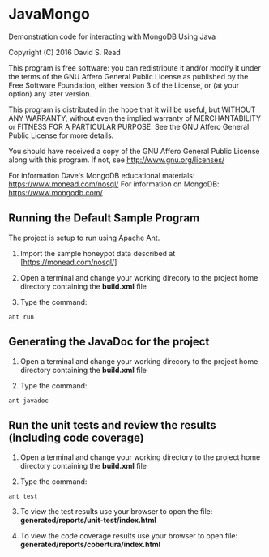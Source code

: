 # JavaMongo

Demonstration code for interacting with MongoDB Using Java

Copyright (C) 2016 David S. Read

This program is free software: you can redistribute it and/or modify it under
the terms of the GNU Affero General Public License as published by the Free
Software Foundation, either version 3 of the License, or (at your option) any
later version.

This program is distributed in the hope that it will be useful, but WITHOUT
ANY WARRANTY; without even the implied warranty of MERCHANTABILITY or FITNESS
FOR A PARTICULAR PURPOSE. See the GNU Affero General Public License for more
details.

You should have received a copy of the GNU Affero General Public License
along with this program. If not, see http://www.gnu.org/licenses/

For information Dave's MongoDB educational materials: https://www.monead.com/nosql/
For information on MongoDB: https://www.mongodb.com/


## Running the Default Sample Program

The project is setup to run using Apache Ant.

1) Import the sample honeypot data described at [https://monead.com/nosql/]

2) Open a terminal and change your working direcory to the project home directory containing the __build.xml__ file

3) Type the command: 
```
ant run
```


## Generating the JavaDoc for the project

1) Open a terminal and change your working direcory to the project home directory containing the __build.xml__ file

2) Type the command: 
```
ant javadoc
```

## Run the unit tests and review the results (including code coverage)

1) Open a terminal and change your working directory to the project home directory containing the __build.xml__ file

2) Type the command: 
```
ant test
```

3) To view the test results use your browser to open the file: __generated/reports/unit-test/index.html__

4) To view the code coverage results use your browser to open file: __generated/reports/cobertura/index.html__

